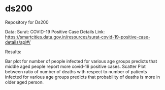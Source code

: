 # ds200
Repository for Ds200

Data: 
Surat: COVID-19 Positive Case Details
Link: https://smartcities.data.gov.in/resources/surat-covid-19-positive-case-details/api#/


Results:

Bar plot for number of people infected for various age groups predicts that middle aged people report more covid-19 positive cases.
Scatter Plot between ratio of number of deaths with respect to number of patients infected for various age groups predicts that probability of deaths is more in older aged person.

